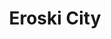 ---
title: "Eroski City"
url: /pamplona-iruna/eroski-city-calle-benjamin-de-tudela/
shop: supermercado
---